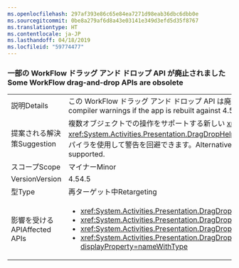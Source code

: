 ```yaml
---
ms.openlocfilehash: 297af393e86c65e84ea7271d98eab36dbc6dbb0e
ms.sourcegitcommit: 0be8a279af6d8a43e03141e349d3efd5d35f8767
ms.translationtype: HT
ms.contentlocale: ja-JP
ms.lasthandoff: 04/18/2019
ms.locfileid: "59774477"
---
```

### <a name="some-workflow-drag-and-drop-apis-are-obsolete"></a><span data-ttu-id="94c43-101">一部の WorkFlow ドラッグ アンド ドロップ API が廃止されました</span><span class="sxs-lookup"><span data-stu-id="94c43-101">Some WorkFlow drag-and-drop APIs are obsolete</span></span>

|   |   |
|---|---|
|<span data-ttu-id="94c43-102">説明</span><span class="sxs-lookup"><span data-stu-id="94c43-102">Details</span></span>|<span data-ttu-id="94c43-103">この WorkFlow ドラッグ アンド ドロップ API は廃止され、アプリが 4.5 向けにリビルドされた場合、コンパイラ警告が発生します。</span><span class="sxs-lookup"><span data-stu-id="94c43-103">This WorkFlow drag-and-drop API is obsolete and will cause compiler warnings if the app is rebuilt against 4.5.</span></span>|
|<span data-ttu-id="94c43-104">提案される解決策</span><span class="sxs-lookup"><span data-stu-id="94c43-104">Suggestion</span></span>|<span data-ttu-id="94c43-105">複数オブジェクトでの操作をサポートする新しい <xref:System.Activities.Presentation.DragDropHelper?displayProperty=name> API を代わりに使用する必要があります。</span><span class="sxs-lookup"><span data-stu-id="94c43-105">New <xref:System.Activities.Presentation.DragDropHelper?displayProperty=name> APIs that support operations with multiple objects should be used instead.</span></span> <span data-ttu-id="94c43-106">または、ビルド警告を抑制するか、古いコンパイラを使用して警告を回避できます。</span><span class="sxs-lookup"><span data-stu-id="94c43-106">Alternatively, the build warnings can be suppressed or they can be avoided by using an older compiler.</span></span> <span data-ttu-id="94c43-107">API は、まだサポートされています。</span><span class="sxs-lookup"><span data-stu-id="94c43-107">The APIs are still supported.</span></span>|
|<span data-ttu-id="94c43-108">スコープ</span><span class="sxs-lookup"><span data-stu-id="94c43-108">Scope</span></span>|<span data-ttu-id="94c43-109">マイナー</span><span class="sxs-lookup"><span data-stu-id="94c43-109">Minor</span></span>|
|<span data-ttu-id="94c43-110">Version</span><span class="sxs-lookup"><span data-stu-id="94c43-110">Version</span></span>|<span data-ttu-id="94c43-111">4.5</span><span class="sxs-lookup"><span data-stu-id="94c43-111">4.5</span></span>|
|<span data-ttu-id="94c43-112">型</span><span class="sxs-lookup"><span data-stu-id="94c43-112">Type</span></span>|<span data-ttu-id="94c43-113">再ターゲット中</span><span class="sxs-lookup"><span data-stu-id="94c43-113">Retargeting</span></span>|
|<span data-ttu-id="94c43-114">影響を受ける API</span><span class="sxs-lookup"><span data-stu-id="94c43-114">Affected APIs</span></span>|<ul><li><xref:System.Activities.Presentation.DragDropHelper.DoDragMove(System.Activities.Presentation.WorkflowViewElement,System.Windows.Point)?displayProperty=nameWithType></li><li><xref:System.Activities.Presentation.DragDropHelper.GetCompositeView(System.Windows.DragEventArgs)?displayProperty=nameWithType></li><li><xref:System.Activities.Presentation.DragDropHelper.GetDraggedModelItem(System.Windows.DragEventArgs)?displayProperty=nameWithType></li><li><xref:System.Activities.Presentation.DragDropHelper.GetDroppedObject(System.Windows.DependencyObject,System.Windows.DragEventArgs,System.Activities.Presentation.EditingContext)?displayProperty=nameWithType></li></ul>|

